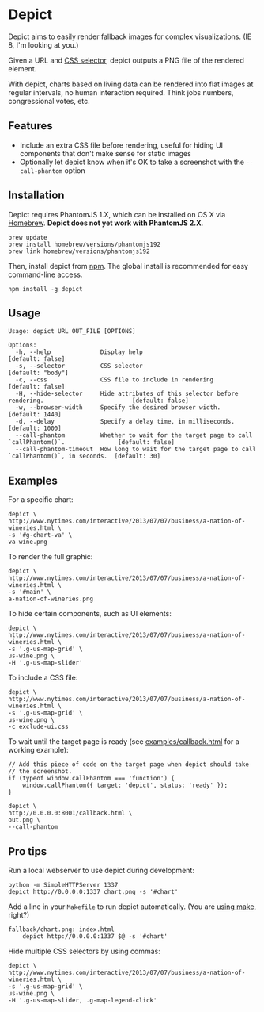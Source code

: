 # Depict

Depict aims to easily render fallback images for complex visualizations. (IE 8, I'm looking at you.)

Given a URL and [CSS selector](http://www.w3.org/TR/selectors/#selectors), depict outputs a PNG file of the rendered element.

With depict, charts based on living data can be rendered into flat images at regular intervals, no human interaction required. Think jobs numbers, congressional votes, etc.

## Features

- Include an extra CSS file before rendering, useful for hiding UI components that don't make sense for static images
- Optionally let depict know when it's OK to take a screenshot with the
  `--call-phantom` option

## Installation

Depict requires PhantomJS 1.X, which can be installed on OS X via
[Homebrew](http://brew.sh/). **Depict does not yet work with PhantomJS
2.X**.

    brew update
    brew install homebrew/versions/phantomjs192
    brew link homebrew/versions/phantomjs192

Then, install depict from [npm](https://npmjs.org/package/depict). The global install is recommended for easy command-line access.

    npm install -g depict

## Usage

    Usage: depict URL OUT_FILE [OPTIONS]

    Options:
      -h, --help              Display help                                                               [default: false]
      -s, --selector          CSS selector                                                               [default: "body"]
      -c, --css               CSS file to include in rendering                                           [default: false]
      -H, --hide-selector     Hide attributes of this selector before rendering.                         [default: false]
      -w, --browser-width     Specify the desired browser width.                                         [default: 1440]
      -d, --delay             Specify a delay time, in milliseconds.                                     [default: 1000]
      --call-phantom          Whether to wait for the target page to call `callPhantom()`.               [default: false]
      --call-phantom-timeout  How long to wait for the target page to call `callPhantom()`, in seconds.  [default: 30]

## Examples

For a specific chart:

    depict \
    http://www.nytimes.com/interactive/2013/07/07/business/a-nation-of-wineries.html \
    -s '#g-chart-va' \
    va-wine.png

To render the full graphic:

    depict \
    http://www.nytimes.com/interactive/2013/07/07/business/a-nation-of-wineries.html \
    -s '#main' \
    a-nation-of-wineries.png

To hide certain components, such as UI elements:

    depict \
    http://www.nytimes.com/interactive/2013/07/07/business/a-nation-of-wineries.html \
    -s '.g-us-map-grid' \
    us-wine.png \
    -H '.g-us-map-slider'

To include a CSS file:

    depict \
    http://www.nytimes.com/interactive/2013/07/07/business/a-nation-of-wineries.html \
    -s '.g-us-map-grid' \
    us-wine.png \
    -c exclude-ui.css

To wait until the target page is ready (see
[examples/callback.html](examples/callback.html) for a working example):

    // Add this piece of code on the target page when depict should take
    // the screenshot.
    if (typeof window.callPhantom === 'function') {
        window.callPhantom({ target: 'depict', status: 'ready' });
    }

    depict \
    http://0.0.0.0:8001/callback.html \
    out.png \
    --call-phantom

## Pro tips

Run a local webserver to use depict during development:

    python -m SimpleHTTPServer 1337
    depict http://0.0.0.0:1337 chart.png -s '#chart'

Add a line in your `Makefile` to run depict automatically. (You are [using make](http://bost.ocks.org/mike/make/), right?)

    fallback/chart.png: index.html
        depict http://0.0.0.0:1337 $@ -s '#chart'

Hide multiple CSS selectors by using commas:

    depict \
    http://www.nytimes.com/interactive/2013/07/07/business/a-nation-of-wineries.html \
    -s '.g-us-map-grid' \
    us-wine.png \
    -H '.g-us-map-slider, .g-map-legend-click'

